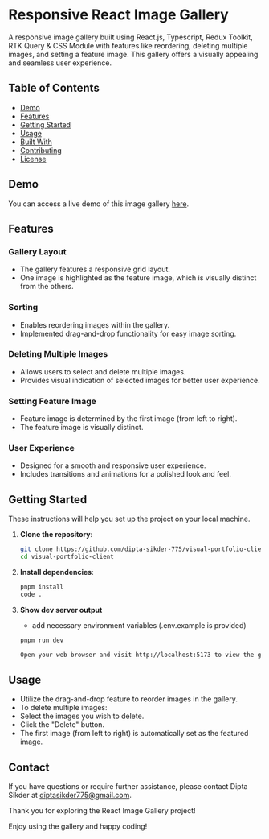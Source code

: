 
# Responsive React Image Gallery

A responsive image gallery built using React.js, Typescript, Redux Toolkit, RTK Query & CSS Module with features like reordering, deleting multiple images, and setting a feature image. This gallery offers a visually appealing and seamless user experience.

## Table of Contents

- [Demo](#demo)
- [Features](#features)
- [Getting Started](#getting-started)
- [Usage](#usage)
- [Built With](#built-with)
- [Contributing](#contributing)
- [License](#license)

## Demo

You can access a live demo of this image gallery [here](https://visual-portfolio-client.vercel.app/).

## Features

### Gallery Layout

- The gallery features a responsive grid layout.
- One image is highlighted as the feature image, which is visually distinct from the others.

### Sorting

- Enables reordering images within the gallery.
- Implemented drag-and-drop functionality for easy image sorting.

### Deleting Multiple Images

- Allows users to select and delete multiple images.
- Provides visual indication of selected images for better user experience.

### Setting Feature Image

- Feature image is determined by the first image (from left to right).
- The feature image is visually distinct.

### User Experience

- Designed for a smooth and responsive user experience.
- Includes transitions and animations for a polished look and feel.

## Getting Started

These instructions will help you set up the project on your local machine.

1. **Clone the repository**:

   ```bash
   git clone https://github.com/dipta-sikder-775/visual-portfolio-client.git
   cd visual-portfolio-client

2. **Install dependencies**:

   ```bash
   pnpm install
   code .

3. **Show dev server output**
   - add necessary environment variables (.env.example is provided)
   ```bash
   pnpm run dev

   Open your web browser and visit http://localhost:5173 to view the gallery.


## Usage
- Utilize the drag-and-drop feature to reorder images in the gallery.
- To delete multiple images:
- Select the images you wish to delete.
- Click the "Delete" button.
- The first image (from left to right) is automatically set as the featured image.

## Contact
If you have questions or require further assistance, please contact Dipta Sikder at diptasikder775@gmail.com.

Thank you for exploring the React Image Gallery project!

Enjoy using the gallery and happy coding!